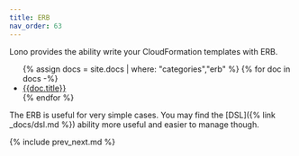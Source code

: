 ```yaml
---
title: ERB
nav_order: 63
---
```


Lono provides the ability write your CloudFormation templates with ERB.

<ul>
{% assign docs = site.docs | where: "categories","erb" %}
{% for doc in docs -%}
  <li><a href='{{doc.url}}'>{{doc.title}}</a></li>
{% endfor %}
</ul>

The ERB is useful for very simple cases.  You may find the [DSL]({% link _docs/dsl.md %}) ability more useful and easier to manage though.

{% include prev_next.md %}
